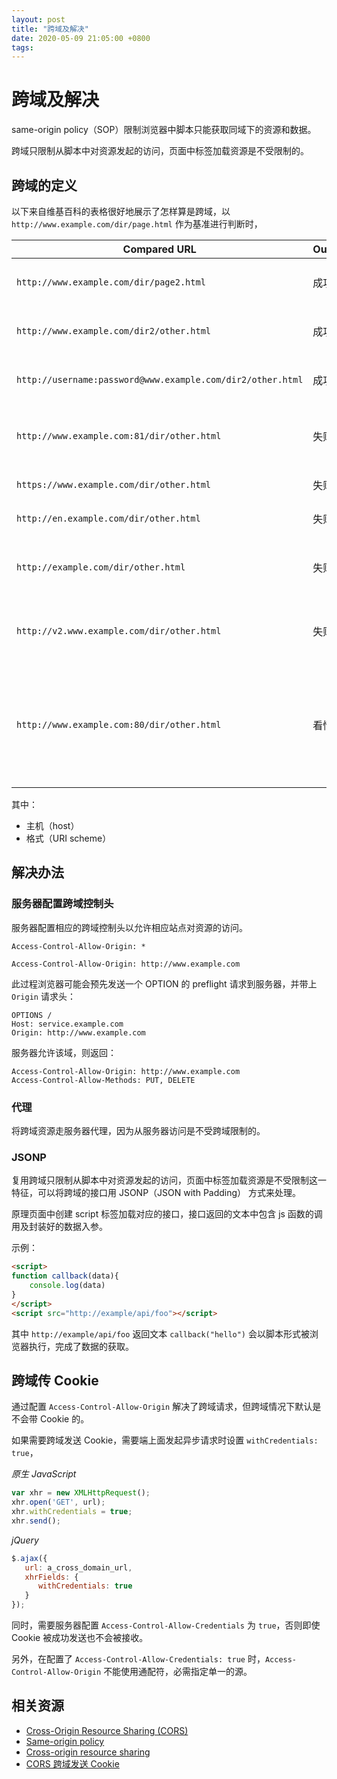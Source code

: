 ```yaml
---
layout: post
title: "跨域及解决"
date: 2020-05-09 21:05:00 +0800
tags: 
---
```

    
# 跨域及解决

same-origin policy（SOP）限制浏览器中脚本只能获取同域下的资源和数据。

跨域只限制从脚本中对资源发起的访问，页面中标签加载资源是不受限制的。

## 跨域的定义

以下来自维基百科的表格很好地展示了怎样算是跨域，以 `http://www.example.com/dir/page.html` 作为基准进行判断时，

|Compared URL	|Outcome	|Reason|
|--|--|--|
|`http://www.example.com/dir/page2.html`|	成功|	相同格式, 主机及端口|
|`http://www.example.com/dir2/other.html`|	成功|	相同格式, 主机及端口|
|`http://username:password@www.example.com/dir2/other.html`|	成功|	相同格式, 主机及端口|
|`http://www.example.com:81/dir/other.html`|	失败|	相同格式及主机但端口不同|
|`https://www.example.com/dir/other.html`|	失败|	格式不同|
|`http://en.example.com/dir/other.html`|	失败|	不同主机|
|`http://example.com/dir/other.html`|	失败|	不同主机 (需要严格匹配)|
|`http://v2.www.example.com/dir/other.html`|	失败|	不同主机 (需要严格匹配)|
|`http://www.example.com:80/dir/other.html`|	看情况|	此处端口被显式指明，依赖浏览器的实现而表现不一|

其中：

- 主机（host）
- 格式（URI scheme）



## 解决办法

### 服务器配置跨域控制头

服务器配置相应的跨域控制头以允许相应站点对资源的访问。

```
Access-Control-Allow-Origin: *
```

```
Access-Control-Allow-Origin: http://www.example.com
```

此过程浏览器可能会预先发送一个 OPTION 的 preflight 请求到服务器，并带上 `Origin` 请求头：

```
OPTIONS /
Host: service.example.com
Origin: http://www.example.com
```

服务器允许该域，则返回：

```
Access-Control-Allow-Origin: http://www.example.com
Access-Control-Allow-Methods: PUT, DELETE
```

### 代理

将跨域资源走服务器代理，因为从服务器访问是不受跨域限制的。

### JSONP

复用跨域只限制从脚本中对资源发起的访问，页面中标签加载资源是不受限制这一特征，可以将跨域的接口用 JSONP（JSON with Padding） 方式来处理。

原理页面中创建 script 标签加载对应的接口，接口返回的文本中包含 js 函数的调用及封装好的数据入参。

示例：

```html
<script>
function callback(data){
    console.log(data)
}
</script>
<script src="http://example/api/foo"></script>
```

其中 `http://example/api/foo` 返回文本 `callback("hello")` 会以脚本形式被浏览器执行，完成了数据的获取。


## 跨域传 Cookie

通过配置 `Access-Control-Allow-Origin` 解决了跨域请求，但跨域情况下默认是不会带 Cookie 的。

如果需要跨域发送 Cookie，需要端上面发起异步请求时设置 `withCredentials: true`，

_原生 JavaScript_
```js
var xhr = new XMLHttpRequest();
xhr.open('GET', url);
xhr.withCredentials = true;
xhr.send();
```

_jQuery_
```js
$.ajax({
   url: a_cross_domain_url,
   xhrFields: {
      withCredentials: true
   }
});
```

同时，需要服务器配置 `Access-Control-Allow-Credentials` 为 `true`，否则即使 Cookie 被成功发送也不会被接收。

另外，在配置了 `Access-Control-Allow-Credentials: true` 时，`Access-Control-Allow-Origin` 不能使用通配符，必需指定单一的源。

## 相关资源

- [Cross-Origin Resource Sharing (CORS)](https://developer.mozilla.org/en-US/docs/Web/HTTP/CORS)
- [Same-origin policy](https://en.wikipedia.org/wiki/Same-origin_policy)
- [Cross-origin resource sharing](https://en.wikipedia.org/wiki/Cross-origin_resource_sharing)
- [CORS 跨域发送 Cookie](https://harttle.land/2016/12/28/cors-with-cookie.html)


    